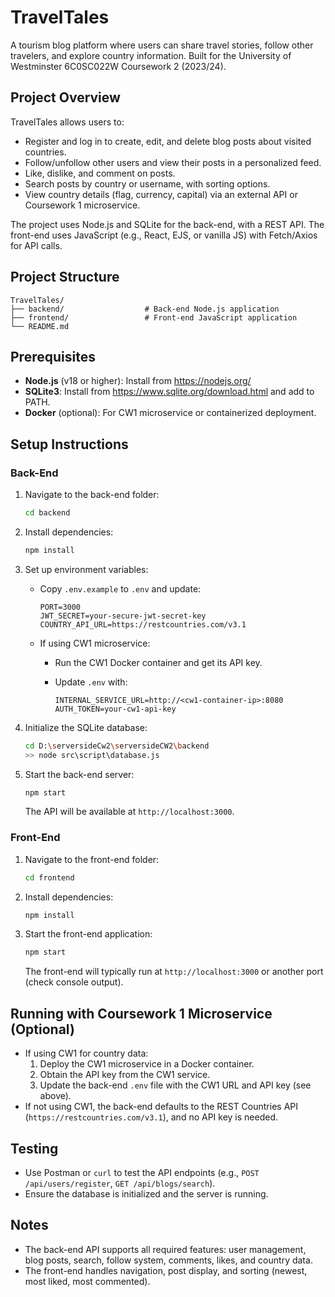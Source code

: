 # TravelTales

A tourism blog platform where users can share travel stories, follow other travelers, and explore country information. Built for the University of Westminster 6C0SC022W Coursework 2 (2023/24).

## Project Overview

TravelTales allows users to:

- Register and log in to create, edit, and delete blog posts about visited countries.
- Follow/unfollow other users and view their posts in a personalized feed.
- Like, dislike, and comment on posts.
- Search posts by country or username, with sorting options.
- View country details (flag, currency, capital) via an external API or Coursework 1 microservice.

The project uses Node.js and SQLite for the back-end, with a REST API. The front-end uses JavaScript (e.g., React, EJS, or vanilla JS) with Fetch/Axios for API calls.

## Project Structure

```
TravelTales/
├── backend/                  # Back-end Node.js application
├── frontend/                 # Front-end JavaScript application
└── README.md                
```

## Prerequisites

- **Node.js** (v18 or higher): Install from https://nodejs.org/
- **SQLite3**: Install from https://www.sqlite.org/download.html and add to PATH.
- **Docker** (optional): For CW1 microservice or containerized deployment.

## Setup Instructions

### Back-End

1. Navigate to the back-end folder:

   ```bash
   cd backend
   ```
2. Install dependencies:

   ```bash
   npm install
   ```
3. Set up environment variables:
   - Copy `.env.example` to `.env` and update:

     ```
     PORT=3000
     JWT_SECRET=your-secure-jwt-secret-key
     COUNTRY_API_URL=https://restcountries.com/v3.1
     ```
   - If using CW1 microservice:
     - Run the CW1 Docker container and get its API key.
     - Update `.env` with:

       ```
       INTERNAL_SERVICE_URL=http://<cw1-container-ip>:8080
       AUTH_TOKEN=your-cw1-api-key
       ```
4. Initialize the SQLite database:

   ```bash
   cd D:\serversideCw2\serversideCW2\backend
   >> node src\script\database.js
   ```
5. Start the back-end server:

   ```bash
   npm start
   ```

   The API will be available at `http://localhost:3000`.

### Front-End

1. Navigate to the front-end folder:

   ```bash
   cd frontend
   ```
2. Install dependencies:

   ```bash
   npm install
   ```
3. Start the front-end application:

   ```bash
   npm start
   ```

   The front-end will typically run at `http://localhost:3000` or another port (check console output).

## Running with Coursework 1 Microservice (Optional)

- If using CW1 for country data:
  1. Deploy the CW1 microservice in a Docker container.
  2. Obtain the API key from the CW1 service.
  3. Update the back-end `.env` file with the CW1 URL and API key (see above).
- If not using CW1, the back-end defaults to the REST Countries API (`https://restcountries.com/v3.1`), and no API key is needed.

## Testing

- Use Postman or `curl` to test the API endpoints (e.g., `POST /api/users/register`, `GET /api/blogs/search`).
- Ensure the database is initialized and the server is running.

## Notes

- The back-end API supports all required features: user management, blog posts, search, follow system, comments, likes, and country data.
- The front-end handles navigation, post display, and sorting (newest, most liked, most commented).